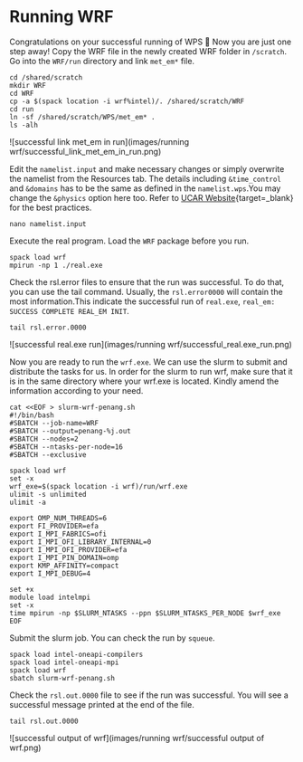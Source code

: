 # Running WRF

Congratulations on your successful running of WPS 🥳 Now you are just one step away! Copy the WRF file in the newly created WRF folder in `/scratch`. Go into the `WRF/run` directory and link `met_em*` file.
   
 
    cd /shared/scratch
    mkdir WRF
    cd WRF
    cp -a $(spack location -i wrf%intel)/. /shared/scratch/WRF
    cd run
    ln -sf /shared/scratch/WPS/met_em* .
    ls -alh

![successful link met_em in run](images/running wrf/successful_link_met_em_in_run.png)

Edit the `namelist.input` and make necessary changes or simply overwrite the namelist from the Resources tab. The details including `&time_control` and `&domains` has to be the same as defined in the `namelist.wps`.You may change the `&physics` option here too. Refer to [UCAR Website](https://www2.mmm.ucar.edu/wrf/users/namelist_best_prac_wrf.html){target=_blank} for the best practices.


    nano namelist.input


Execute the real program. Load the `WRF` package before you run.


    spack load wrf
    mpirun -np 1 ./real.exe


Check the rsl.error files to ensure that the run was successful. To do that, you can use the tail command. Usually, the `rsl.error0000` will contain the most information.This indicate the successful run of `real.exe`, `real_em: SUCCESS COMPLETE REAL_EM INIT`.


    tail rsl.error.0000

![successful real.exe run](images/running wrf/successful_real.exe_run.png)

Now you are ready to run the `wrf.exe`. We can use the slurm to submit and distribute the tasks for us. In order for the slurm to run wrf, make sure that it is in the same directory where your wrf.exe is located. Kindly amend the information according to your need. 

``` linenums="1" title="slurm-wrf-penang.sh"
cat <<EOF > slurm-wrf-penang.sh
#!/bin/bash
#SBATCH --job-name=WRF
#SBATCH --output=penang-%j.out
#SBATCH --nodes=2
#SBATCH --ntasks-per-node=16
#SBATCH --exclusive

spack load wrf
set -x
wrf_exe=$(spack location -i wrf)/run/wrf.exe
ulimit -s unlimited
ulimit -a

export OMP_NUM_THREADS=6
export FI_PROVIDER=efa
export I_MPI_FABRICS=ofi
export I_MPI_OFI_LIBRARY_INTERNAL=0
export I_MPI_OFI_PROVIDER=efa
export I_MPI_PIN_DOMAIN=omp
export KMP_AFFINITY=compact
export I_MPI_DEBUG=4

set +x
module load intelmpi
set -x
time mpirun -np $SLURM_NTASKS --ppn $SLURM_NTASKS_PER_NODE $wrf_exe
EOF
```

Submit the slurm job. You can check the run by `squeue`.


    spack load intel-oneapi-compilers
    spack load intel-oneapi-mpi
    spack load wrf
    sbatch slurm-wrf-penang.sh


Check the `rsl.out.0000` file to see if the run was successful. You will see a successful message printed at the end of the file.

    tail rsl.out.0000

![successful output of wrf](images/running wrf/successful output of wrf.png)